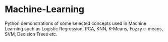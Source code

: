 # Machine-Learning
Python demonstrations of some selected concepts used in Machine Learning such as Logistic Regression, PCA, KNN, K-Means, Fuzzy c-means, SVM, Decision Trees etc.
